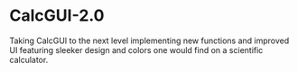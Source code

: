 # CalcGUI-2.0
Taking CalcGUI to the next level implementing new functions and improved UI featuring sleeker design and colors one would find on a scientific calculator.
